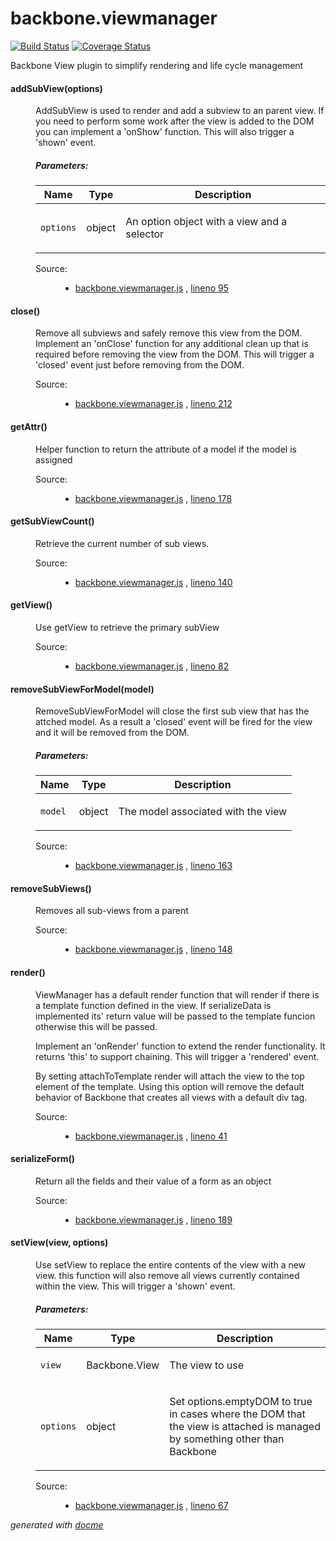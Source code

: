 backbone.viewmanager
====================

[![Build Status](https://secure.travis-ci.org/nnance/backbone-viewmanager.png?branch=master)](http://travis-ci.org/nnance/backbone-viewmanager)
[![Coverage Status](https://img.shields.io/coveralls/nnance/backbone-viewmanager.svg)](https://coveralls.io/r/nnance/backbone-viewmanager)

Backbone View plugin to simplify rendering and life cycle management


<!-- START docme generated API please keep comment here to allow auto update -->
<!-- DON'T EDIT THIS SECTION, INSTEAD RE-RUN docme TO UPDATE -->

<div>
<div class="jsdoc-githubify">
<section>
<article>
<div class="container-overview">
<dl class="details">
</dl>
</div>
<dl>
<dt>
<h4 class="name" id="addSubView"><span class="type-signature"></span>addSubView<span class="signature">(options)</span><span class="type-signature"></span></h4>
</dt>
<dd>
<div class="description">
<p>AddSubView is used to render and add a subview to an parent view. If you need
to perform some work after the view is added to the DOM you can implement a
'onShow' function.  This will also trigger a 'shown' event.</p>
</div>
<h5>Parameters:</h5>
<table class="params">
<thead>
<tr>
<th>Name</th>
<th>Type</th>
<th class="last">Description</th>
</tr>
</thead>
<tbody>
<tr>
<td class="name"><code>options</code></td>
<td class="type">
<span class="param-type">object</span>
</td>
<td class="description last"><p>An option object with a view and a selector</p></td>
</tr>
</tbody>
</table>
<dl class="details">
<dt class="tag-source">Source:</dt>
<dd class="tag-source"><ul class="dummy">
<li>
<a href="https://github.com/nnance/backbone-viewmanager/blob/master/backbone.viewmanager.js">backbone.viewmanager.js</a>
<span>, </span>
<a href="https://github.com/nnance/backbone-viewmanager/blob/master/backbone.viewmanager.js#L95">lineno 95</a>
</li>
</ul></dd>
</dl>
</dd>
<dt>
<h4 class="name" id="close"><span class="type-signature"></span>close<span class="signature">()</span><span class="type-signature"></span></h4>
</dt>
<dd>
<div class="description">
<p>Remove all subviews and safely remove this view from the DOM. Implement an
'onClose' function for any additional clean up that is required before
removing the view from the DOM.  This will trigger a 'closed' event just
before removing from the DOM.</p>
</div>
<dl class="details">
<dt class="tag-source">Source:</dt>
<dd class="tag-source"><ul class="dummy">
<li>
<a href="https://github.com/nnance/backbone-viewmanager/blob/master/backbone.viewmanager.js">backbone.viewmanager.js</a>
<span>, </span>
<a href="https://github.com/nnance/backbone-viewmanager/blob/master/backbone.viewmanager.js#L212">lineno 212</a>
</li>
</ul></dd>
</dl>
</dd>
<dt>
<h4 class="name" id="getAttr"><span class="type-signature"></span>getAttr<span class="signature">()</span><span class="type-signature"></span></h4>
</dt>
<dd>
<div class="description">
<p>Helper function to return the attribute of a model if the model is assigned</p>
</div>
<dl class="details">
<dt class="tag-source">Source:</dt>
<dd class="tag-source"><ul class="dummy">
<li>
<a href="https://github.com/nnance/backbone-viewmanager/blob/master/backbone.viewmanager.js">backbone.viewmanager.js</a>
<span>, </span>
<a href="https://github.com/nnance/backbone-viewmanager/blob/master/backbone.viewmanager.js#L178">lineno 178</a>
</li>
</ul></dd>
</dl>
</dd>
<dt>
<h4 class="name" id="getSubViewCount"><span class="type-signature"></span>getSubViewCount<span class="signature">()</span><span class="type-signature"></span></h4>
</dt>
<dd>
<div class="description">
<p>Retrieve the current number of sub views.</p>
</div>
<dl class="details">
<dt class="tag-source">Source:</dt>
<dd class="tag-source"><ul class="dummy">
<li>
<a href="https://github.com/nnance/backbone-viewmanager/blob/master/backbone.viewmanager.js">backbone.viewmanager.js</a>
<span>, </span>
<a href="https://github.com/nnance/backbone-viewmanager/blob/master/backbone.viewmanager.js#L140">lineno 140</a>
</li>
</ul></dd>
</dl>
</dd>
<dt>
<h4 class="name" id="getView"><span class="type-signature"></span>getView<span class="signature">()</span><span class="type-signature"></span></h4>
</dt>
<dd>
<div class="description">
<p>Use getView to retrieve the primary subView</p>
</div>
<dl class="details">
<dt class="tag-source">Source:</dt>
<dd class="tag-source"><ul class="dummy">
<li>
<a href="https://github.com/nnance/backbone-viewmanager/blob/master/backbone.viewmanager.js">backbone.viewmanager.js</a>
<span>, </span>
<a href="https://github.com/nnance/backbone-viewmanager/blob/master/backbone.viewmanager.js#L82">lineno 82</a>
</li>
</ul></dd>
</dl>
</dd>
<dt>
<h4 class="name" id="removeSubViewForModel"><span class="type-signature"></span>removeSubViewForModel<span class="signature">(model)</span><span class="type-signature"></span></h4>
</dt>
<dd>
<div class="description">
<p>RemoveSubViewForModel will close the first sub view that has the attched
model.  As a result a 'closed' event will be fired for the view and it
will be removed from the DOM.</p>
</div>
<h5>Parameters:</h5>
<table class="params">
<thead>
<tr>
<th>Name</th>
<th>Type</th>
<th class="last">Description</th>
</tr>
</thead>
<tbody>
<tr>
<td class="name"><code>model</code></td>
<td class="type">
<span class="param-type">object</span>
</td>
<td class="description last"><p>The model associated with the view</p></td>
</tr>
</tbody>
</table>
<dl class="details">
<dt class="tag-source">Source:</dt>
<dd class="tag-source"><ul class="dummy">
<li>
<a href="https://github.com/nnance/backbone-viewmanager/blob/master/backbone.viewmanager.js">backbone.viewmanager.js</a>
<span>, </span>
<a href="https://github.com/nnance/backbone-viewmanager/blob/master/backbone.viewmanager.js#L163">lineno 163</a>
</li>
</ul></dd>
</dl>
</dd>
<dt>
<h4 class="name" id="removeSubViews"><span class="type-signature"></span>removeSubViews<span class="signature">()</span><span class="type-signature"></span></h4>
</dt>
<dd>
<div class="description">
<p>Removes all sub-views from a parent</p>
</div>
<dl class="details">
<dt class="tag-source">Source:</dt>
<dd class="tag-source"><ul class="dummy">
<li>
<a href="https://github.com/nnance/backbone-viewmanager/blob/master/backbone.viewmanager.js">backbone.viewmanager.js</a>
<span>, </span>
<a href="https://github.com/nnance/backbone-viewmanager/blob/master/backbone.viewmanager.js#L148">lineno 148</a>
</li>
</ul></dd>
</dl>
</dd>
<dt>
<h4 class="name" id="render"><span class="type-signature"></span>render<span class="signature">()</span><span class="type-signature"></span></h4>
</dt>
<dd>
<div class="description">
<p>ViewManager has a default render function that will render
if there is a template function defined in the view.  If serializeData is
implemented its' return value will be passed to the template funcion otherwise
this will be passed.</p>
<p>Implement an 'onRender'
function to extend the render functionality.  It returns 'this' to support
chaining. This will trigger a 'rendered' event.</p>
<p>By setting attachToTemplate render will attach the view to the top element of
the template. Using this option will remove the default behavior of Backbone
that creates all views with a default div tag.</p>
</div>
<dl class="details">
<dt class="tag-source">Source:</dt>
<dd class="tag-source"><ul class="dummy">
<li>
<a href="https://github.com/nnance/backbone-viewmanager/blob/master/backbone.viewmanager.js">backbone.viewmanager.js</a>
<span>, </span>
<a href="https://github.com/nnance/backbone-viewmanager/blob/master/backbone.viewmanager.js#L41">lineno 41</a>
</li>
</ul></dd>
</dl>
</dd>
<dt>
<h4 class="name" id="serializeForm"><span class="type-signature"></span>serializeForm<span class="signature">()</span><span class="type-signature"></span></h4>
</dt>
<dd>
<div class="description">
<p>Return all the fields and their value of a form as an object</p>
</div>
<dl class="details">
<dt class="tag-source">Source:</dt>
<dd class="tag-source"><ul class="dummy">
<li>
<a href="https://github.com/nnance/backbone-viewmanager/blob/master/backbone.viewmanager.js">backbone.viewmanager.js</a>
<span>, </span>
<a href="https://github.com/nnance/backbone-viewmanager/blob/master/backbone.viewmanager.js#L189">lineno 189</a>
</li>
</ul></dd>
</dl>
</dd>
<dt>
<h4 class="name" id="setView"><span class="type-signature"></span>setView<span class="signature">(view, options)</span><span class="type-signature"></span></h4>
</dt>
<dd>
<div class="description">
<p>Use setView to replace the entire contents of the view with a new view.
this function will also remove all views currently contained within the view.
This will trigger a 'shown' event.</p>
</div>
<h5>Parameters:</h5>
<table class="params">
<thead>
<tr>
<th>Name</th>
<th>Type</th>
<th class="last">Description</th>
</tr>
</thead>
<tbody>
<tr>
<td class="name"><code>view</code></td>
<td class="type">
<span class="param-type">Backbone.View</span>
</td>
<td class="description last"><p>The view to use</p></td>
</tr>
<tr>
<td class="name"><code>options</code></td>
<td class="type">
<span class="param-type">object</span>
</td>
<td class="description last"><p>Set options.emptyDOM to true in cases where the DOM
that the view is attached is managed by something other than Backbone</p></td>
</tr>
</tbody>
</table>
<dl class="details">
<dt class="tag-source">Source:</dt>
<dd class="tag-source"><ul class="dummy">
<li>
<a href="https://github.com/nnance/backbone-viewmanager/blob/master/backbone.viewmanager.js">backbone.viewmanager.js</a>
<span>, </span>
<a href="https://github.com/nnance/backbone-viewmanager/blob/master/backbone.viewmanager.js#L67">lineno 67</a>
</li>
</ul></dd>
</dl>
</dd>
</dl>
</article>
</section>
</div>

*generated with [docme](https://github.com/thlorenz/docme)*
</div>
<!-- END docme generated API please keep comment here to allow auto update -->
